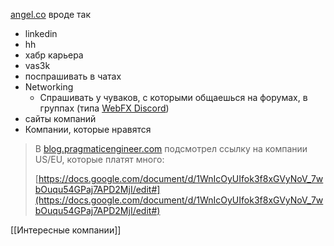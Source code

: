 [angel.co](http://angel.co) вроде так

- linkedin
- hh
- хабр карьера
- vas3k
- поспрашивать в чатах
- Networking
    - Спрашивать у чуваков, с которыми общаешься на форумах, в группах (типа [WebFX Discord](https://discord.com/channels/1205089571835088907/1205089571835088910))
- сайты компаний
- Компании, которые нравятся

> В [blog.pragmaticengineer.com](http://blog.pragmaticengineer.com/) подсмотрел ссылку на компании US/EU, которые платят много:  
>   
> [https://docs.google.com/document/d/1WnIcOyUIfok3f8xGVyNoV_7wbOuqu54GPaj7APD2MjI/edit#](https://docs.google.com/document/d/1WnIcOyUIfok3f8xGVyNoV_7wbOuqu54GPaj7APD2MjI/edit#)

[[Интересные компании]]